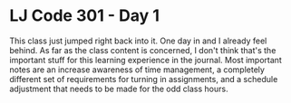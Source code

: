 # LJ Code 301 - Day 1

This class just jumped right back into it.  One day in and I already feel behind.  As far as the class content is concerned, I don't think that's the important stuff for this learning experience in the journal.  Most important notes are an increase awareness of time management, a completely different set of requirements for turning in assignments, and a schedule adjustment that needs to be made for the odd class hours.
